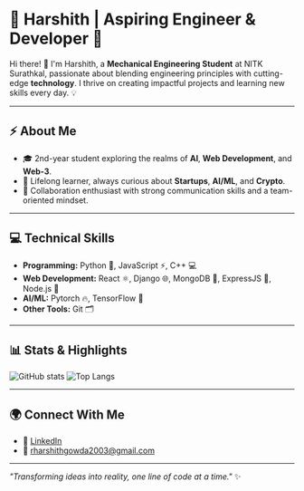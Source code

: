 # 🌟 Harshith | Aspiring Engineer & Developer 🚀

Hi there! 👋 I'm Harshith, a **Mechanical Engineering Student** at NITK Surathkal, passionate about blending engineering principles with cutting-edge **technology**. I thrive on creating impactful projects and learning new skills every day. 💡

---

## ⚡ **About Me**
- 🎓 2nd-year student exploring the realms of **AI**, **Web Development**, and **Web-3**.
- 📖 Lifelong learner, always curious about **Startups**, **AI/ML**, and **Crypto**.
- 🤝 Collaboration enthusiast with strong communication skills and a team-oriented mindset.

---

## 💻 **Technical Skills**
- **Programming:** Python 🐍, JavaScript ⚡, C++ 💻
- **Web Development:** React ⚛️, Django 🌐, MongoDB 🍃, ExpressJS 🚀, Node.js 🌟
- **AI/ML:** Pytorch 🔥, TensorFlow 🤖
- **Other Tools:** Git 🗂️ 

---

## 📊 **Stats & Highlights**
![GitHub stats](https://github-readme-stats.vercel.app/api?username=HarshithG0WDA&show_icons=true&theme=radical)
![Top Langs](https://github-readme-stats.vercel.app/api/top-langs/?username=HarshithG0WDA&layout=compact&theme=radical)

---

## 🌍 **Connect With Me**
- 💼 [LinkedIn](https://www.linkedin.com/in/harshith-gowda-r-nitk/)    
- 📧 rharshithgowda2003@gmail.com 

---

_"Transforming ideas into reality, one line of code at a time."_ ✨
